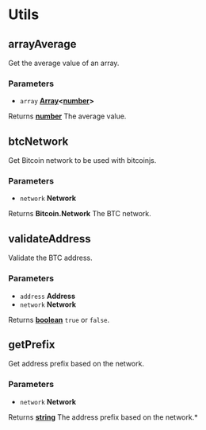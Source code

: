 # Utils

<!-- Generated by documentation.js. Update this documentation by updating the source code. -->

## arrayAverage

Get the average value of an array.

### Parameters

-   `array` **[Array][1]&lt;[number][2]>** 

Returns **[number][2]** The average value.

## btcNetwork

Get Bitcoin network to be used with bitcoinjs.

### Parameters

-   `network` **Network** 

Returns **Bitcoin.Network** The BTC network.

## validateAddress

Validate the BTC address.

### Parameters

-   `address` **Address** 
-   `network` **Network** 

Returns **[boolean][3]** `true` or `false`.

## getPrefix

Get address prefix based on the network.

### Parameters

-   `network` **Network** 

Returns **[string][4]** The address prefix based on the network.\*

[1]: https://developer.mozilla.org/docs/Web/JavaScript/Reference/Global_Objects/Array

[2]: https://developer.mozilla.org/docs/Web/JavaScript/Reference/Global_Objects/Number

[3]: https://developer.mozilla.org/docs/Web/JavaScript/Reference/Global_Objects/Boolean

[4]: https://developer.mozilla.org/docs/Web/JavaScript/Reference/Global_Objects/String
